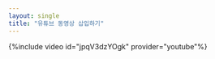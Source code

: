 ```yaml
---
layout: single
title: "유튜브 동영상 삽입하기"
---
```


{%include video id="jpqV3dzYOgk" provider="youtube"%}
